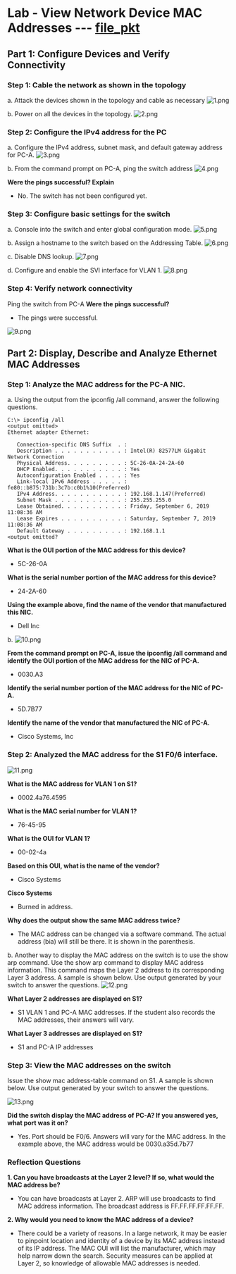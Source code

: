 # Lab - View Network Device MAC Addresses  --- [file_pkt](lab7_2_7.pkt)
## Part 1: Configure Devices and Verify Connectivity
### Step 1: Cable the network as shown in the topology
a. Attack the devices shown in the topology and cable as necessary
![1.png](1.png)

b. Power on all the devices in the topology.
![2.png](2.png)

### Step 2: Configure the IPv4 address for the PC
a. Configure the IPv4 address, subnet mask, and default gateway address for PC-A.
![3.png](3.png)

b. From the command prompt on PC-A, ping the switch address
![4.png](4.png)

**Were the pings successful? Explain**
- No. The switch has not been configured yet.

### Step 3: Configure basic settings for the switch
a. Console into the switch and enter global configuration mode.
![5.png](5.png)

b. Assign a hostname to the switch based on the Addressing Table.
![6.png](6.png)

c. Disable DNS lookup.
![7.png](7.png)

d. Configure and enable the SVI interface for VLAN 1.
![8.png](8.png)

### Step 4: Verify network connectivity
Ping the switch from PC-A
**Were the pings successful?**
- The pings were successful.

![9.png](9.png)

## Part 2: Display, Describe and Analyze Ethernet MAC Addresses
### Step 1: Analyze the MAC address for the PC-A NIC.
a. Using the output from the ipconfig /all command, answer the following questions.
```
C:\> ipconfig /all
<output omitted>
Ethernet adapter Ethernet:

   Connection-specific DNS Suffix  . :
   Description . . . . . . . . . . . : Intel(R) 82577LM Gigabit Network Connection
   Physical Address. . . . . . . . . : 5C-26-0A-24-2A-60
   DHCP Enabled. . . . . . . . . . . : Yes
   Autoconfiguration Enabled . . . . : Yes
   Link-local IPv6 Address . . . . . : fe80::b875:731b:3c7b:c0b1%10(Preferred)
   IPv4 Address. . . . . . . . . . . : 192.168.1.147(Preferred)
   Subnet Mask . . . . . . . . . . . : 255.255.255.0
   Lease Obtained. . . . . . . . . . : Friday, September 6, 2019 11:08:36 AM
   Lease Expires . . . . . . . . . . : Saturday, September 7, 2019 11:08:36 AM
   Default Gateway . . . . . . . . . : 192.168.1.1
<output omitted?
```

**What is the OUI portion of the MAC address for this device?**
- 5C-26-0A

**What is the serial number portion of the MAC address for this device?**
- 24-2A-60

**Using the example above, find the name of the vendor that manufactured this NIC.**
- Dell Inc

b. 
![10.png](10.png)

**From the command prompt on PC-A, issue the ipconfig /all command and identify the OUI portion of the MAC address for the NIC of PC-A.**
- 0030.A3

**Identify the serial number portion of the MAC address for the NIC of PC-A.**
- 5D.7B77

**Identify the name of the vendor that manufactured the NIC of PC-A.**
- Cisco Systems, Inc

### Step 2: Analyzed the MAC address for the S1 F0/6 interface.
![11.png](11.png)

**What is the MAC address for VLAN 1 on S1?**
- 0002.4a76.4595

**What is the MAC serial number for VLAN 1?**
- 76-45-95

**What is the OUI for VLAN 1?**
- 00-02-4a

**Based on this OUI, what is the name of the vendor?**
- Cisco Systems

**Cisco Systems**
- Burned in address.

**Why does the output show the same MAC address twice?**
- The MAC address can be changed via a software command. The actual address (bia) will still be there. It is shown in the parenthesis.

b. Another way to display the MAC address on the switch is to use the show arp command. Use the show arp command to display MAC address information. This command maps the Layer 2 address to its corresponding Layer 3 address. A sample is shown below. Use output generated by your switch to answer the questions.
![12.png](12.png)

**What Layer 2 addresses are displayed on S1?**
- S1 VLAN 1 and PC-A MAC addresses. If the student also records the MAC addresses, their answers will vary.

**What Layer 3 addresses are displayed on S1?**
- S1 and PC-A IP addresses

### Step 3: View the MAC addresses on the switch
Issue the show mac address-table command on S1. A sample is shown below. Use output generated by your switch to answer the questions.

![13.png](13.png)

**Did the switch display the MAC address of PC-A? If you answered yes, what port was it on?**
- Yes. Port should be F0/6. Answers will vary for the MAC address. In the example above, the MAC address would be 0030.a35d.7b77

### Reflection Questions
**1. Can you have broadcasts at the Layer 2 level? If so, what would the MAC address be?**
- You can have broadcasts at Layer 2. ARP will use broadcasts to find MAC address information. The broadcast address is FF.FF.FF.FF.FF.FF.

**2. Why would you need to know the MAC address of a device?**
-  There could be a variety of reasons. In a large network, it may be easier to pinpoint location and identity of a device by its MAC address instead of its IP address. The MAC OUI will list the manufacturer, which may help narrow down the search. Security measures can be applied at Layer 2, so knowledge of allowable MAC addresses is needed.
